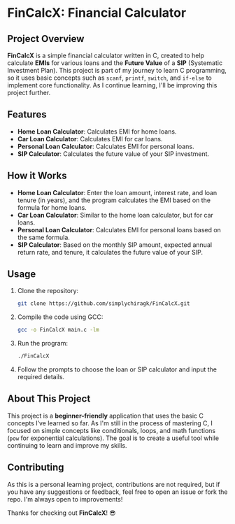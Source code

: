 # FinCalcX: Financial Calculator

## Project Overview
**FinCalcX** is a simple financial calculator written in C, created to help calculate **EMIs** for various loans and the **Future Value** of a **SIP** (Systematic Investment Plan). This project is part of my journey to learn C programming, so it uses basic concepts such as `scanf`, `printf`, `switch`, and `if-else` to implement core functionality. As I continue learning, I'll be improving this project further.

## Features
- **Home Loan Calculator**: Calculates EMI for home loans.
- **Car Loan Calculator**: Calculates EMI for car loans.
- **Personal Loan Calculator**: Calculates EMI for personal loans.
- **SIP Calculator**: Calculates the future value of your SIP investment.

## How it Works
- **Home Loan Calculator**: Enter the loan amount, interest rate, and loan tenure (in years), and the program calculates the EMI based on the formula for home loans.
- **Car Loan Calculator**: Similar to the home loan calculator, but for car loans.
- **Personal Loan Calculator**: Calculates EMI for personal loans based on the same formula.
- **SIP Calculator**: Based on the monthly SIP amount, expected annual return rate, and tenure, it calculates the future value of your SIP.

## Usage
1. Clone the repository:

    ```bash
    git clone https://github.com/simplychiragk/FinCalcX.git
    ```

2. Compile the code using GCC:

    ```bash
    gcc -o FinCalcX main.c -lm
    ```

3. Run the program:

    ```bash
    ./FinCalcX
    ```

4. Follow the prompts to choose the loan or SIP calculator and input the required details.

## About This Project
This project is a **beginner-friendly** application that uses the basic C concepts I’ve learned so far. As I'm still in the process of mastering C, I focused on simple concepts like conditionals, loops, and math functions (`pow` for exponential calculations). The goal is to create a useful tool while continuing to learn and improve my skills.

## Contributing
As this is a personal learning project, contributions are not required, but if you have any suggestions or feedback, feel free to open an issue or fork the repo. I'm always open to improvements!



Thanks for checking out **FinCalcX**! 😎
